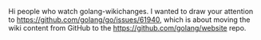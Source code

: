 Hi people who watch golang-wikichanges. I wanted to draw your attention to https://github.com/golang/go/issues/61940, which is about moving the wiki content from GitHub to the https://github.com/golang/website repo.
